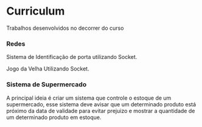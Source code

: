 # Curriculum
Trabalhos desenvolvidos no decorrer do curso

### Redes<br>

Sistema de Identificação de porta utilizando Socket.<br>

Jogo da Velha Utilizando Socket.<br>

### Sistema de Supermercado<br>
A principal ideia é criar um sistema que controle o estoque de um supermercado, esse sistema deve avisar que um determinado produto está próximo da data de validade para evitar prejuizo e mostrar a quantidade de um determinado produto em estoque.
